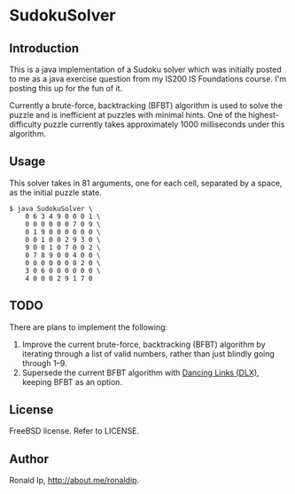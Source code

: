 # SudokuSolver
## Introduction
This is a java implementation of a Sudoku solver which was initially posted to me as a java exercise question from my IS200 IS Foundations course. I'm posting this up for the fun of it.

Currently a brute-force, backtracking (BFBT) algorithm is used to solve the puzzle and is inefficient at puzzles with minimal hints. One of the highest-difficulty puzzle currently takes approximately 1000 milliseconds under this algorithm.

## Usage
This solver takes in 81 arguments, one for each cell, separated by a space, as the initial puzzle state.

	$ java SudokuSolver \
		0 6 3 4 9 0 0 0 1 \
		0 0 0 0 0 0 7 0 9 \
		0 1 9 0 0 0 0 0 0 \
		0 0 1 0 0 2 9 3 0 \
		9 0 0 1 0 7 0 0 2 \
		0 7 8 9 0 0 4 0 0 \
		0 0 0 0 0 0 8 2 0 \
		3 0 6 0 0 0 0 0 0 \
		4 0 0 0 2 9 1 7 0

## TODO
There are plans to implement the following:

1. Improve the current brute-force, backtracking (BFBT) algorithm by iterating through a list of valid numbers, rather than just blindly going through 1–9.
2. Supersede the current BFBT algorithm with [Dancing Links (DLX)][1], keeping BFBT as an option.

## License
FreeBSD license. Refer to LICENSE.

## Author
Ronald Ip, <http://about.me/ronaldip>.

[1]: http://en.wikipedia.org/wiki/Dancing_Links